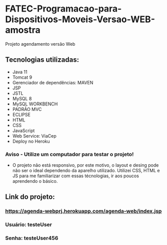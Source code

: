 # FATEC-Programacao-para-Dispositivos-Moveis-Versao-WEB-amostra
Projeto agendamento versão Web

## Tecnologias utilizadas:
- Java 11
- Tomcat 9
- Gerenciador de dependências: MAVEN
- JSP
- JSTL
- MySQL 8
- MySQL WORKBENCH
- PADRÃO MVC
- ECLIPSE
- HTML
- CSS
- JavaScript
- Web Service: ViaCep
- Deploy no Heroku

### Aviso - Utilize um computador para testar o projeto!
- O projeto não está responsivo, por este motivo, o layout e desing pode não ser o ideal dependendo da aparelho utilizado.
Utilizei CSS, HTML e JS para me familiarizar com essas técnologias, ir aos poucos aprendendo o básico.

## Link do projeto: 
### https://agenda-webprj.herokuapp.com/agenda-web/index.jsp
### Usuário: testeUser
### Senha: testeUser456
